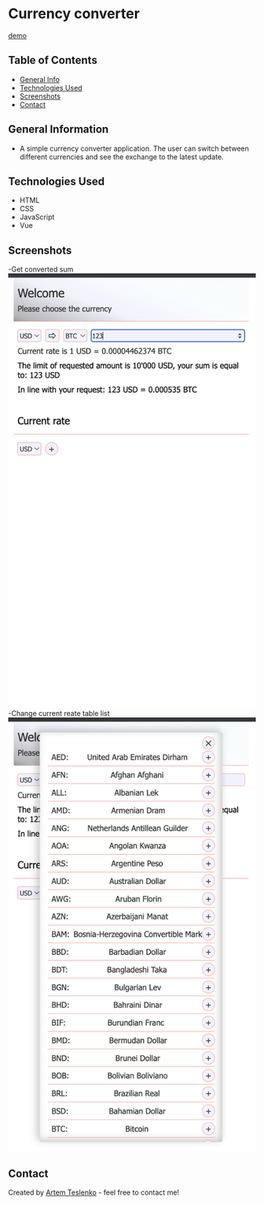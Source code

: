 # Currency converter

[demo](https://artemteslenko.github.io/currency-converter/)

## Table of Contents

- [General Info](#general-information)
- [Technologies Used](#technologies-used)
- [Screenshots](#screenshots)
- [Contact](#contact)

## General Information

- A simple currency converter application. The user can switch between different currencies and see the exchange to the latest update.

## Technologies Used

- HTML
- CSS
- JavaScript
- Vue

## Screenshots

-Get converted sum
![Get converted](./screens/main.png)
-Change current reate table list
![Change list](./screens/choose-current.png)

## Contact

Created by [Artem Teslenko](https://t.me/artemTeslenkoW126) - feel free to contact me!
